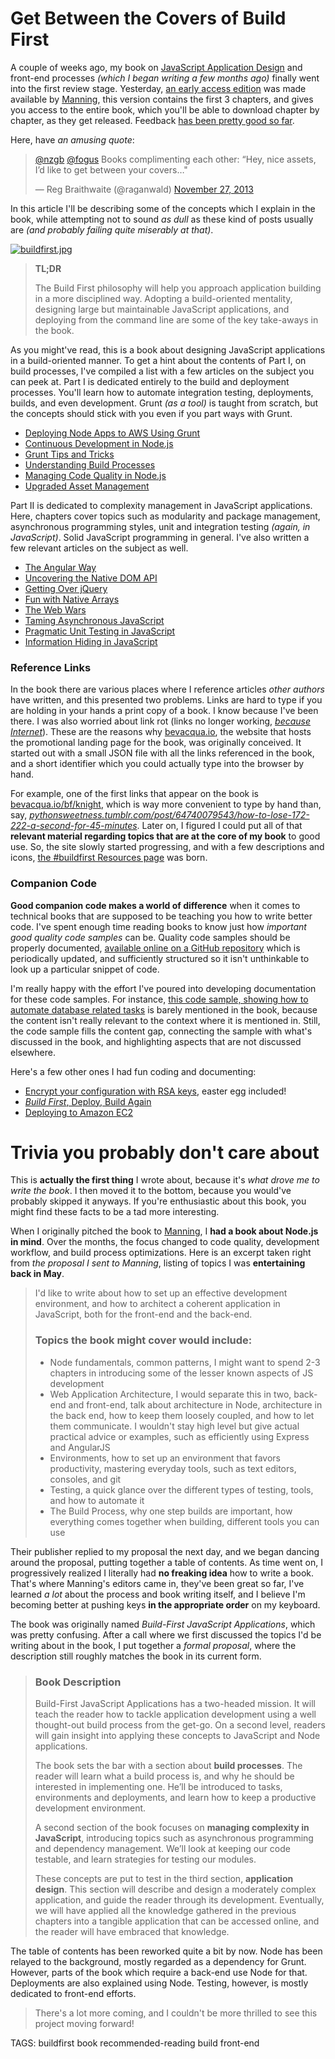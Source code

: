 # Get Between the Covers of Build First

A couple of weeks ago, my book on [JavaScript Application Design](http://bevacqua.io/buildfirst "JavaScript Application Design: A Build First Approach") and front-end processes _(which I began writing a few months ago)_ finally went into the first review stage. Yesterday, [an early access edition](http://bevacqua.io/bf/book "MEAP: Manning Early Access Program") was made available by [Manning](http://manning.com/ "Manning Publications Co."), this version contains the first 3 chapters, and gives you access to the entire book, which you'll be able to download chapter by chapter, as they get released. Feedback [has been pretty good so far](https://news.ycombinator.com/item?id=6808229 "Feedback on Hacker News").

Here, have _an amusing quote_:

<blockquote class="twitter-tweet" lang="en"><p><a href="https://twitter.com/nzgb">@nzgb</a> <a href="https://twitter.com/fogus">@fogus</a> Books complimenting each other: “Hey, nice assets, I’d like to get between your covers…&quot;</p>&mdash; Reg Braithwaite (@raganwald) <a href="https://twitter.com/raganwald/statuses/405783532162670592">November 27, 2013</a></blockquote>

In this article I'll be describing some of the concepts which I explain in the book, while attempting not to sound _as dull_ as these kind of posts usually are _(and probably failing quite miserably at that)_.

[![buildfirst.jpg][1]](http://bevacqua.io/buildfirst "JavaScript Application Design: A Build First Approach")

> **TL;DR**
>
> The Build First philosophy will help you approach application building in a more disciplined way. Adopting a build-oriented mentality, designing large but maintainable JavaScript applications, and deploying from the command line are some of the key take-aways in the book.

As you might've read, this is a book about designing JavaScript applications in a build-oriented manner. To get a hint about the contents of Part I, on build processes, I've compiled a list with a few articles on the subject you can peek at. Part I is dedicated entirely to the build and deployment processes. You'll learn how to automate integration testing, deployments, builds, and even development. Grunt _(as a tool)_ is taught from scratch, but the concepts should stick with you even if you part ways with Grunt.

- [Deploying Node Apps to AWS Using Grunt](/2013/09/19/deploying-node-apps-to-aws-using-grunt "Deploying Node Apps to AWS Using Grunt on Pony Foo")
- [Continuous Development in Node.js](/2013/09/26/continuous-development-in-nodejs "Continuous Development in Node.js on Pony Foo")
- [Grunt Tips and Tricks](/2013/11/13/grunt-tips-and-tricks "Grunt Tips and Tricks on Pony Foo")
- [Understanding Build Processes](/2013/05/22/understanding-build-processes "Understanding Build Processes on Pony Foo")
- [Managing Code Quality in Node.js](/2013/03/22/managing-code-quality-in-nodejs)
- [Upgraded Asset Management](/2013/07/22/upgraded-asset-management "Upgraded Asset Management on Pony Foo")

Part II is dedicated to complexity management in JavaScript applications. Here, chapters cover topics such as modularity and package management, asynchronous programming styles, unit and integration testing _(again, in JavaScript)_. Solid JavaScript programming in general. I've also written a few relevant articles on the subject as well.

- [The Angular Way](/2013/08/27/the-angular-way "The Angular Way on Pony Foo")
- [Uncovering the Native DOM API](/2013/06/10/uncovering-the-native-dom-api "Uncovering the Native DOM API on Pony Foo")
- [Getting Over jQuery](/2013/07/09/getting-over-jquery "Getting Over jQuery on Pony Foo")
- [Fun with Native Arrays](/2013/11/19/fun-with-native-arrays "Fun with Native Arrays on Pony Foo")
- [The Web Wars](/2013/05/13/the-web-wars "The Web Wars on Pony Foo")
- [Taming Asynchronous JavaScript](/2013/05/08/taming-asynchronous-javascript "Taming Asynchronous JavaScript on Pony Foo")
- [Pragmatic Unit Testing in JavaScript](/2013/03/28/pragmatic-unit-testing-in-javascript "Pragmatic Unit Testing in JavaScript on Pony Foo")
- [Information Hiding in JavaScript](/2013/02/21/information-hiding-in-javascript "Information Hiding in JavaScript on Pony Foo")

### Reference Links

In the book there are various places where I reference articles _other authors_ have written, and this presented two problems. Links are hard to type if you are holding in your hands a print copy of a book. I know because I've been there. I was also worried about link rot (links no longer working, [_because Internet_](http://www.theatlantic.com/technology/archive/2013/11/english-has-a-new-preposition-because-internet/281601/ "English has a new proposition, because Internet")). These are the reasons why [bevacqua.io](http://bevacqua.io "bevacqua.io is my personal website"), the website that hosts the promotional landing page for the book, was originally conceived. It started out with a small JSON file with all the links referenced in the book, and a short identifier which you could actually type into the browser by hand.

For example, one of the first links that appear on the book is [bevacqua.io/bf/knight](http://bevacqua.io/bf/knight "Knight Capital's Downfall"), which is way more convenient to type by hand than, say, [_pythonsweetness.tumblr.com/post/64740079543/how-to-lose-172-222-a-second-for-45-minutes_](http://pythonsweetness.tumblr.com/post/64740079543/how-to-lose-172-222-a-second-for-45-minutes "How to lose $172,222 a second for 45 minutes"). Later on, I figured I could put all of that **relevant material regarding topics that are at the core of my book** to good use. So, the site slowly started progressing, and with a few descriptions and icons, [the #buildfirst Resources page](http://bevacqua.io/buildfirst/resources "Reference Links for the JavaScript Application Design book") was born.

### Companion Code

**Good companion code makes a world of difference** when it comes to technical books that are supposed to be teaching you how to write better code. I've spent enough time reading books to know just how _important good quality code samples_ can be. Quality code samples should be properly documented, [available online on a GitHub repository](https://github.com/bevacqua/buildfirst "Accompanying code samples and snippets for the JavaScript Application Design book") which is periodically updated, and sufficiently structured so it isn't unthinkable to look up a particular snippet of code.

I'm really happy with the effort I've poured into developing documentation for these code samples. For instance, [this code sample, showing how to automate database related tasks](https://github.com/bevacqua/buildfirst/tree/master/ch02/09_mysql-tasks "MySQL Database Tasks") is barely mentioned in the book, because the content isn't really relevant to the context where it is mentioned in. Still, the code sample fills the content gap, connecting the sample with what's discussed in the book, and highlighting aspects that are not discussed elsewhere.

Here's a few other ones I had fun coding and documenting:

- [Encrypt your configuration with RSA keys](https://github.com/bevacqua/buildfirst/tree/master/ch03/02_rsa-config-encryption "RSA Config Encryption Code Sample"), easter egg included!
- [_Build First_, Deploy, Build Again](https://github.com/buildfirst/heroku-grunt)
- [Deploying to Amazon EC2](https://github.com/bevacqua/buildfirst/tree/master/ch04/07_aws-deployments)

# Trivia you probably don't care about

This is **actually the first thing** I wrote about, because it's _what drove me to write the book_. I then moved it to the bottom, because you would've probably skipped it anyways. If you're enthusiastic about this book, you might find these facts to be a tad more interesting.

When I originally pitched the book to [Manning](http://manning.com/ "Manning Publications Co."), I **had a book about Node.js in mind**. Over the months, the focus changed to code quality, development workflow, and build process optimizations. Here is an excerpt taken right from _the proposal I sent to Manning_, listing of topics I was **entertaining back in May**.

> I'd like to write about how to set up an effective development environment, and how to architect a coherent application in JavaScript, both for the front-end and the back-end.
>
> ### Topics the book might cover would include:
>
> - Node fundamentals, common patterns, I might want to spend 2-3 chapters in introducing some of the lesser known aspects of JS development
> - Web Application Architecture, I would separate this in two, back-end and front-end, talk about architecture in Node, architecture in the back end, how to keep them loosely coupled, and how to let them communicate. I wouldn't stay high level but give actual practical advice or examples, such as efficiently using Express and AngularJS
> - Environments, how to set up an environment that favors productivity, mastering everyday tools, such as text editors, consoles, and git
> - Testing, a quick glance over the different types of testing, tools, and how to automate it
> - The Build Process, why one step builds are important, how everything comes together when building, different tools you can use

Their publisher replied to my proposal the next day, and we began dancing around the proposal, putting together a table of contents. As time went on, I progressively realized I literally had **no freaking idea** how to write a book. That's where Manning's editors came in, they've been great so far, I've learned _a lot_ about the process and book writing itself, and I believe I'm becoming better at pushing keys **in the appropriate order** on my keyboard.

The book was originally named _Build-First JavaScript Applications_, which was pretty confusing. After a call where we first discussed the topics I'd be writing about in the book, I put together a _formal proposal_, where the description still roughly matches the book in its current form.

> ### Book Description
>
> Build-First JavaScript Applications has a two-headed mission. It will teach the reader how to tackle application development using a well thought-out build process from the get-go. On a second level, readers will gain insight into applying these concepts to JavaScript and Node applications.
>
> The book sets the bar with a section about **build processes**. The reader will learn what a build process is, and why he should be interested in implementing one. He’ll be introduced to tasks, environments and deployments, and learn how to keep a productive development environment.
>
> A second section of the book focuses on **managing complexity in JavaScript**, introducing topics such as asynchronous programming and dependency management. We’ll look at keeping our code testable, and learn strategies for testing our modules.
>
> These concepts are put to test in the third section, **application design**. This section will describe and design a moderately complex application, and guide the reader through its development. Eventually, we will have applied all the knowledge gathered in the previous chapters into a tangible application that can be accessed online, and the reader will have embraced that knowledge.

The table of contents has been reworked quite a bit by now. Node has been relayed to the background, mostly regarded as a dependency for Grunt. However, parts of the book which require a back-end use Node for that. Deployments are also explained using Node. Testing, however, is mostly dedicated to front-end efforts.

> There's a lot more coming, and I couldn't be more thrilled to see this project moving forward!

  [1]: http://i.imgur.com/idiCvhM.jpg

TAGS: buildfirst book recommended-reading build front-end
